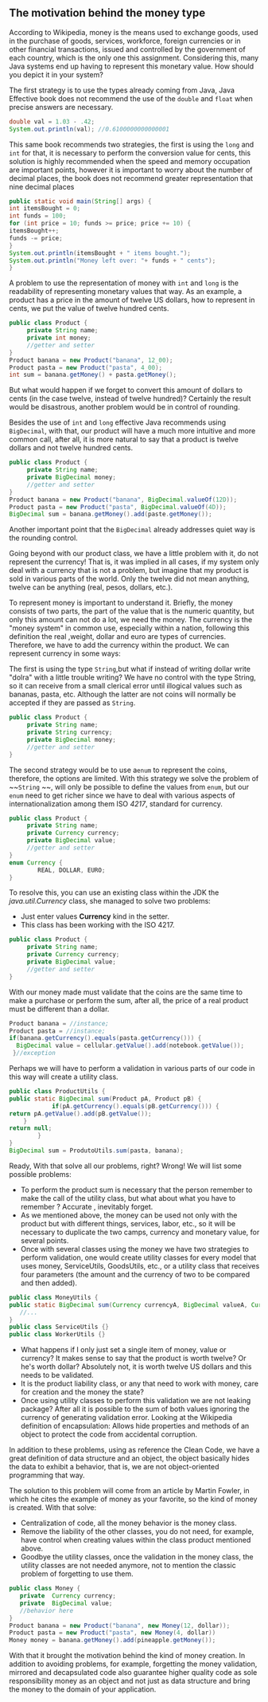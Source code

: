 ## The motivation behind the money type

According to Wikipedia, money is the means used to exchange goods, used in the purchase of goods, services, workforce, foreign currencies or in other financial transactions, issued and controlled by the government of each country, which is the only one this assignment. Considering this, many Java systems end up having to represent this monetary value. How should you depict it in your system?

The first strategy is to use the types already coming from Java, Java Effective book does not recommend the use of the ``double`` and ``float`` when precise answers are necessary. 

``` java
double val = 1.03 - .42;
System.out.println(val); //0.6100000000000001
```

This same book recommends two strategies, the first is using the ``long`` and ``int`` for that, it is necessary to perform the conversion value for cents, this solution is highly recommended when the speed and memory occupation are important points, however it is important to worry about the number of decimal places, the book does not recommend greater representation that nine decimal places

``` java
public static void main(String[] args) {
int itemsBought = 0;
int funds = 100;
for (int price = 10; funds >= price; price += 10) {
itemsBought++;
funds -= price;
}
System.out.println(itemsBought + " items bought.");
System.out.println("Money left over: "+ funds + " cents");
}
```

A problem to use the representation of money with ``int`` and ``long`` is the readability of representing monetary values that way. As an example, a product has a price in the amount of twelve US dollars, how to represent in cents,  we put the value of twelve hundred cents.

``` java
public class Product {
     private String name;
     private int money;
     //getter and setter
}
Product banana = new Product("banana", 12_00);
Product pasta = new Product("pasta", 4_00);
int sum = banana.getMoney() + pasta.getMoney();
```

 But what would happen if we forget to convert this amount of dollars to cents (in the case  twelve, instead of twelve hundred)? Certainly the result would be disastrous, another problem would be in control of rounding.


Besides the use of ``int`` and ``long`` effective Java recommends using ``BigDecimal``, with that, our product will have a much more intuitive and more common call, after all, it is more natural to say that a product is twelve dollars and not twelve hundred cents.

``` java
public class Product {
     private String name;
     private BigDecimal money;
     //getter and setter
}
Product banana = new Product("banana", BigDecimal.valueOf(12D));
Product pasta = new Product("pasta", BigDecimal.valueOf(4D));
BigDecimal sum = banana.getMoney().add(paste.getMoney());
```

Another important point that the ``BigDecimal`` already addresses quiet way is the rounding control.

Going beyond with our product class, we have a little problem with it, do not represent the currency! That is, it was implied in all cases, if my system only deal with a currency that is not a problem, but imagine that my product is sold in various parts of the world. Only the twelve did not mean anything, twelve can be anything (real, pesos, dollars, etc.).

To represent money is important to understand it. Briefly, the money consists of two parts, the part of the value that is the numeric quantity, but only this amount can not do a lot, we need the money. The currency is the "money system" in common use, especially within a nation, following this definition the real ,weight, dollar and euro are types of currencies. Therefore, we have to add the currency within the product. We can represent currency in some ways: 

The first is using the type ``String``,but what if instead of writing dollar write "dolra" with a little trouble writing? We have no control with the type String, so it can receive from a small clerical error until illogical values such as bananas, pasta, etc. Although the latter are not coins will normally be accepted if they are passed as ``String``.

``` java
public class Product {
     private String name;
     private String currency;
     private BigDecimal money;
     //getter and setter
}
```

The second strategy would be to use a``enum`` to represent the coins, therefore, the options are limited. With this strategy we solve the problem of ~~``String`` ~~, will only be possible to define the values from ``enum``,  but our ``enum`` need to get richer since we have to deal with various aspects of internationalization among them ISO *4217*, standard for currency.


``` java
public class Product {
     private String name;
     private Currency currency;
     private BigDecimal value;
     //getter and setter
}
enum Currency {
    	REAL, DOLLAR, EURO;
}
```

To resolve this, you can use an existing class within the JDK the *java.util.Currency* class, she managed to solve two problems:

* Just enter values **Currency** kind in the setter.
* This class has been working with the ISO 4217.


``` java
public class Product {
     private String name;
     private Currency currency;
     private BigDecimal value;
     //getter and setter
}
```

With our money made must validate that the coins are the same time to make a purchase or perform the sum, after all, the price of a real product must be different than a dollar.

``` java
Product banana = //instance;
Product pasta = //instance;
if(banana.getCurrency().equals(pasta.getCurrency())) {
  BigDecimal value = cellular.getValue().add(notebook.getValue());
 }//exception
```

Perhaps we will have to perform a validation in various parts of our code in this way will create a utility class.


``` java
public class ProductUtils {
public static BigDecimal sum(Product pA, Product pB) {
    		if(pA.getCurrency().equals(pB.getCurrency())) {
return pA.getValue().add(pB.getValue());
  	}
return null;
    	}
}
BigDecimal sum = ProdutoUtils.sum(pasta, banana);
```



Ready, With that solve all our problems, right? Wrong! We will list some possible problems:

 
* To perform the product sum is necessary that the person remember to make the call of the utility class, but what about what you have to remember ? Accurate , inevitably forget. 
* As we mentioned above, the money can be used not only with the product but with different things, services, labor, etc., so it will be necessary to duplicate the two camps, currency and monetary value, for several points.
* Once with several classes using the money we have two strategies to perform validation, one would create utility classes for every model that uses money, ServiceUtils, GoodsUtils, etc., or a utility class that receives four parameters (the amount and the currency of two to be compared and then added).

``` java
public class MoneyUtils {
public static BigDecimal sum(Currency currencyA, BigDecimal valueA, Currency currencyB, BigDecimal valueB) {
   //...
}
public class ServiceUtils {}
public class WorkerUtils {}
```

* What happens if I only just set a single item of money, value or currency? It makes sense to say that the product is worth twelve? Or he's worth dollar? Absolutely not, it is worth twelve US dollars and this needs to be validated.
* It is the product liability class, or any that need to work with money, care for creation and the money the state? 
* Once using utility classes to perform this validation we are not leaking package? After all it is possible to the sum of both values ignoring the currency of generating validation error. Looking at the Wikipedia definition of encapsulation: Allows hide properties and methods of an object to protect the code from accidental corruption.

In addition to these problems, using as reference the Clean Code, we have a great definition of data structure and an object, the object basically hides the data to exhibit a behavior, that is, we are not object-oriented programming that way.

The solution to this problem will come from an article by Martin Fowler, in which he cites the example of money as your favorite, so the kind of money is created. With that solve:

* Centralization of code, all the money behavior is the money class.
* Remove the liability of the other classes, you do not need, for example, have control when creating values within the class product mentioned above.
* Goodbye the utility classes, once the validation in the money class, the utility classes are not needed anymore, not to mention the classic problem of forgetting to use them.

``` java
public class Money {
   private  Currency currency;
   private  BigDecimal value;
   //behavior here
}
Product banana = new Product("banana", new Money(12, dollar));
Product pasta = new Product("pasta", new Money(4, dollar))
Money money = banana.getMoney().add(pineapple.getMoney());
```


With that it brought the motivation behind the kind of money creation. In addition to avoiding problems, for example, forgetting the money validation, mirrored and decapsulated code also guarantee higher quality code as sole responsibility money as an object and not just as data structure and bring the money to the domain of your application.